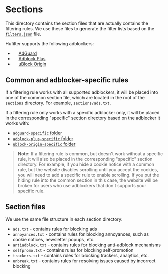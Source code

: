 # Sections

This directory contains the section files that are actually contains the filtering rules. We use these files to generate
the filter lists based on the [`filters.json`][filters-json] file.

Hufilter supports the following adblockers:

- <img src="https://cdn.adguard.com/website/github.com/AGLint/adg_logo.svg" width="14px"> [AdGuard][adg-url]
- <img src="https://cdn.adguard.com/website/github.com/AGLint/abp_logo.svg" width="14px"> [Adblock Plus][abp-url]
- <img src="https://cdn.adguard.com/website/github.com/AGLint/ubo_logo.svg" width="14px"> [uBlock Origin][ubo-url]

## Common and adblocker-specific rules

If a filtering rule works with all supported adblockers, it will be placed into one of the common section file, which
are located in the root of the `sections` directory. For example, `sections/ads.txt`.

If a filtering rule only works with a specific adblocker only, it will be placed in the corresponding "specific"
section directory based on the adblocker it works with:

- [`adguard-specific` folder][adg-section]
- [`adblock-plus-specific` folder][abp-section]
- [`ublock-origin-specific` folder][ubo-section]

> **Note:** If a filtering rule is common, but doesn't work without a specific rule, it will also be placed in the
> corresponding "specific" section directory. For example, if you hide a cookie notice with a common rule, but the
> website disables scrolling until you accept the cookies, you will need to add a specific rule to enable scrolling.
> If you put the hiding rule into the common section in this case, the website will be broken for users who use
> adblockers that don't supports your specific rule.

## Section files

We use the same file structure in each section directory:

- `ads.txt` - contains rules for blocking ads
- `annoyances.txt` - contains rules for blocking annoyances, such as cookie notices, newsletter popups, etc.
- `antiadblock.txt` - contains rules for blocking anti-adblock mechanisms
- `selfpromo.txt` - contains rules for blocking self-promotion
- `trackers.txt` - contains rules for blocking trackers, analytics, etc.
- `unbreak.txt` - contains rules for resolving issues caused by incorrect blocking

[abp-section]: https://github.com/hufilter/hufilter-dev/tree/master/sections/adblock-plus-specific
[abp-url]: https://adblockplus.org
[adg-section]: https://github.com/hufilter/hufilter-dev/tree/master/sections/adguard-specific
[adg-url]: https://adguard.com
[filters-json]: https://github.com/hufilter/hufilter-dev/blob/master/filters.json
[ubo-section]: https://github.com/hufilter/hufilter-dev/tree/master/sections/ublock-origin-specific
[ubo-url]: https://github.com/gorhill/uBlock
